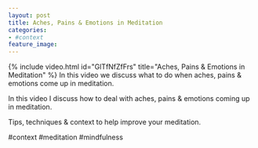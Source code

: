 ```yaml
---
layout: post
title: Aches, Pains & Emotions in Meditation
categories:
- #context
feature_image: 
---
```


{% include video.html id="GlTfNfZfFrs" title="Aches, Pains & Emotions in Meditation" %}
In this video we discuss what to do when aches, pains & emotions come up in meditation. 

In this video I discuss how to deal with aches, pains & emotions coming up in meditation.

Tips, techniques & context to help improve your meditation. 

#context #meditation #mindfulness 

